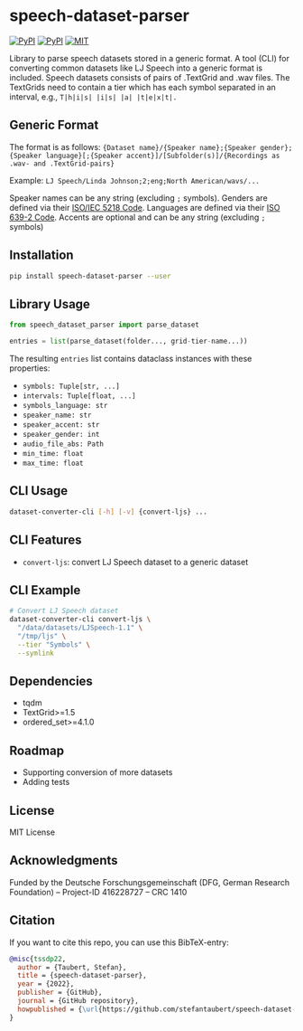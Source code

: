 # speech-dataset-parser

[![PyPI](https://img.shields.io/pypi/v/speech-dataset-parser.svg)](https://pypi.python.org/pypi/speech-dataset-parser)
[![PyPI](https://img.shields.io/pypi/pyversions/speech-dataset-parser.svg)](https://pypi.python.org/pypi/speech-dataset-parser)
[![MIT](https://img.shields.io/github/license/stefantaubert/speech-dataset-parser.svg)](https://github.com/stefantaubert/speech-dataset-parser/blob/main/LICENSE)

Library to parse speech datasets stored in a generic format. A tool (CLI) for converting common datasets like LJ Speech into a generic format is included.
Speech datasets consists of pairs of .TextGrid and .wav files. The TextGrids need to contain a tier which has each symbol separated in an interval, e.g., `T|h|i|s| |i|s| |a| |t|e|x|t|.`

## Generic Format

The format is as follows: `{Dataset name}/{Speaker name};{Speaker gender};{Speaker language}[;{Speaker accent}]/[Subfolder(s)]/{Recordings as .wav- and .TextGrid-pairs}`

Example: `LJ Speech/Linda Johnson;2;eng;North American/wavs/...`

Speaker names can be any string (excluding `;` symbols).
Genders are defined via their [ISO/IEC 5218 Code](https://en.wikipedia.org/wiki/ISO/IEC_5218).
Languages are defined via their [ISO 639-2 Code](https://www.loc.gov/standards/iso639-2/php/code_list.php).
Accents are optional and can be any string (excluding `;` symbols)

## Installation

```sh
pip install speech-dataset-parser --user
```

## Library Usage

```py
from speech_dataset_parser import parse_dataset

entries = list(parse_dataset(folder..., grid-tier-name...))
```

The resulting `entries` list contains dataclass instances with these properties:

- `symbols: Tuple[str, ...]`
- `intervals: Tuple[float, ...]`
- `symbols_language: str`
- `speaker_name: str`
- `speaker_accent: str`
- `speaker_gender: int`
- `audio_file_abs: Path`
- `min_time: float`
- `max_time: float`

## CLI Usage

```sh
dataset-converter-cli [-h] [-v] {convert-ljs} ...
```

## CLI Features

- `convert-ljs`: convert LJ Speech dataset to a generic dataset

## CLI Example

```sh
# Convert LJ Speech dataset
dataset-converter-cli convert-ljs \
  "/data/datasets/LJSpeech-1.1" \
  "/tmp/ljs" \
  --tier "Symbols" \
  --symlink
```

## Dependencies

- tqdm
- TextGrid>=1.5
- ordered_set>=4.1.0

## Roadmap

- Supporting conversion of more datasets
- Adding tests

## License

MIT License

## Acknowledgments

Funded by the Deutsche Forschungsgemeinschaft (DFG, German Research Foundation) – Project-ID 416228727 – CRC 1410

## Citation

If you want to cite this repo, you can use this BibTeX-entry:

```bibtex
@misc{tssdp22,
  author = {Taubert, Stefan},
  title = {speech-dataset-parser},
  year = {2022},
  publisher = {GitHub},
  journal = {GitHub repository},
  howpublished = {\url{https://github.com/stefantaubert/speech-dataset-parser}}
}
```
